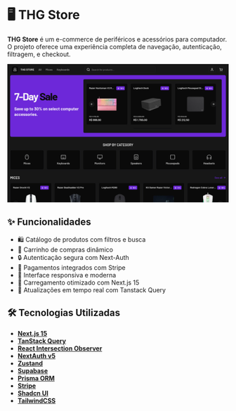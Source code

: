# 🖥️ THG Store

**THG Store** é um e-commerce de periféricos e acessórios para computador.  
O projeto oferece uma experiência completa de navegação, autenticação, filtragem, e checkout.

![THG Store Preview](.github/thg-store-preview.png)

## ✨ Funcionalidades

- 🛍️ Catálogo de produtos com filtros e busca
- 🛒 Carrinho de compras dinâmico
- 🔒 Autenticação segura com Next-Auth
- 💸 Pagamentos integrados com Stripe
- 📱 Interface responsiva e moderna
- 🚀 Carregamento otimizado com Next.js 15
- 🔄 Atualizações em tempo real com Tanstack Query

## 🛠️ Tecnologias Utilizadas

- **[Next.js 15](https://nextjs.org/)**
- **[TanStack Query](https://tanstack.com/query/latest)**
- **[React Intersection Observer](https://www.npmjs.com/package/react-intersection-observer)**
- **[NextAuth v5](https://authjs.dev/)**
- **[Zustand](https://zustand-demo.pmnd.rs/)**
- **[Supabase](https://supabase.com/)**
- **[Prisma ORM](https://www.prisma.io/)**
- **[Stripe](https://stripe.com/)**
- **[Shadcn UI](https://ui.shadcn.com/)**
- **[TailwindCSS](https://tailwindcss.com/)**